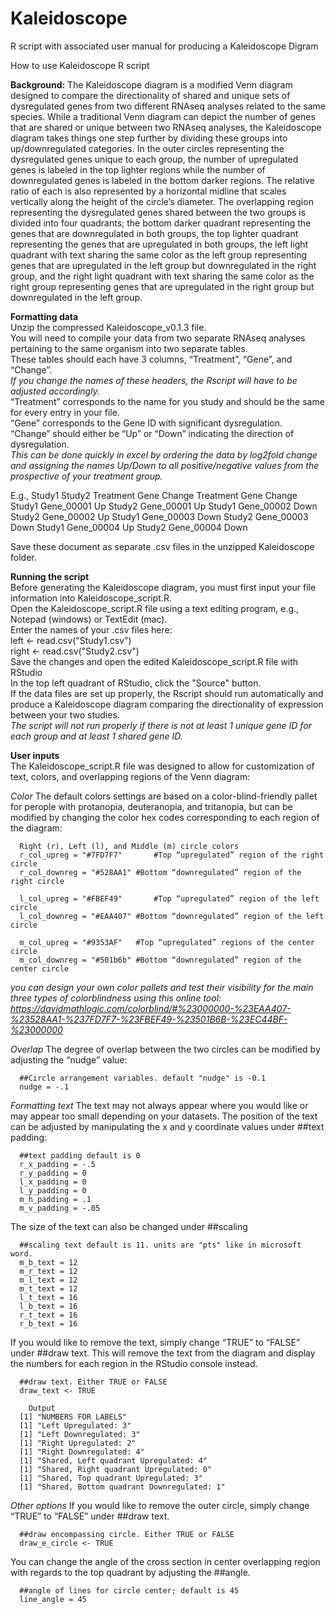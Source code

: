 # Kaleidoscope
R script with associated user manual for producing a Kaleidoscope Digram

How to use Kaleidoscope R script

**Background:**
The Kaleidoscope diagram is a modified Venn diagram designed to compare the directionality of shared and unique sets of dysregulated genes from two different RNAseq analyses related to the same species. While a traditional Venn diagram can depict the number of genes that are shared or unique between two RNAseq analyses, the Kaleidoscope diagram takes things one step further by dividing these groups into up/downregulated categories. In the outer circles representing the dysregulated genes unique to each group, the number of upregulated genes is labeled in the top lighter regions while the number of downregulated genes is labeled in the bottom darker regions. The relative ratio of each is also represented by a horizontal midline that scales vertically along the height of the circle’s diameter. The overlapping region representing the dysregulated genes shared between the two groups is divided into four quadrants; the bottom darker quadrant representing the genes that are downregulated in both groups, the top lighter quadrant representing the genes that are upregulated in both groups, the left light quadrant with text sharing the same color as the left group representing genes that are upregulated in the left group but downregulated in the right group, and the right light quadrant with text sharing the same color as the right group representing genes that are upregulated in the right group but downregulated in the left group.

**Formatting data**  
Unzip the compressed Kaleidoscope_v0.1.3 file.  
You will need to compile your data from two separate RNAseq analyses pertaining to the same organism into two separate tables.  
These tables should each have 3 columns, “Treatment”, “Gene”, and “Change”.  
  *If you change the names of these headers, the Rscript will have to be adjusted accordingly.*  
“Treatment” corresponds to the name for you study and should be the same for every entry in your file.  
“Gene” corresponds to the Gene ID with significant dysregulation.  
“Change” should either be “Up” or “Down” indicating the direction of dysregulation.  
  *Τhis can be done quickly in excel by ordering the data by log2fold change and assigning the names Up/Down to all positive/negative values from the prospective of your treatment group.*  

E.g.,      Study1						                     Study2
Treatment	 Gene	      Change		    Treatment	Gene	      Change
Study1	    Gene_00001	Up		        Study2	   Gene_00001	Up
Study1	    Gene_00002	Down		      Study2	   Gene_00002	Up
Study1	    Gene_00003	Down		      Study2	   Gene_00003	Down
Study1     Gene_00004	Up		        Study2	   Gene_00004	Down
 
Save these document as separate .csv files in the unzipped Kaleidoscope folder.  

**Running the script**  
Before generating the Kaleidoscope diagram, you must first input your file information into Kaleidoscope_script.R.  
Open the Kaleidoscope_script.R file using a text editing program, e.g., Notepad (windows) or TextEdit (mac).  
Enter the names of your .csv files here:  
      left <- read.csv("Study1.csv")  
      right <- read.csv("Study2.csv")  
Save the changes and open the edited Kaleidoscope_script.R file with RStudio  
In the top left quadrant of RStudio, click the "Source" button.  
If the data files are set up properly, the Rscript should run automatically and produce a Kaleidoscope diagram comparing the directionality of expression between your two studies.  
*The script will not run properly if there is not at least 1 unique gene ID for each group and at least 1 shared gene ID.*  

**User inputs**  
The Kaleidoscope_script.R file was designed to allow for customization of text, colors, and overlapping regions of the Venn diagram:  

_Color_
The default colors settings are based on a color-blind-friendly pallet for perople with protanopia, deuteranopia, and tritanopia, but can be modified by changing the color hex codes corresponding to each region of the diagram:  
      
      Right (r), Left (l), and Middle (m) circle colors
      r_col_upreg = "#7FD7F7"		#Top “upregulated” region of the right circle
      r_col_downreg = "#528AA1"	#Bottom “downregulated” region of the right circle

      l_col_upreg = "#FBEF49"		#Top “upregulated” region of the left circle
      l_col_downreg = "#EAA407"	#Bottom “downregulated” region of the left circle

      m_col_upreg = "#9353AF"	#Top “upregulated” regions of the center circle
      m_col_downreg = "#501b6b"	#Bottom “downregulated” region of the center circle

*you can design your own color pallets and test their visibility for the main three types of colorblindness using this online tool: https://davidmathlogic.com/colorblind/#%23000000-%23EAA407-%23528AA1-%237FD7F7-%23FBEF49-%23501B6B-%23EC44BF-%23000000*

_Overlap_
The degree of overlap between the two circles can be modified by adjusting the “nudge” value: 

      ##Circle arrangement variables. default "nudge" is -0.1
      nudge = -.1

_Formatting text_
The text may not always appear where you would like or may appear too small depending on your datasets. The position of the text can be adjusted by manipulating the x and y coordinate values under ##text padding:

      ##text padding default is 0
      r_x_padding = -.5
      r_y_padding = 0
      l_x_padding = 0
      l_y_padding = 0
      m_h_padding = .1
      m_v_padding = -.05

The size of the text can also be changed under ##scaling

      ##scaling text default is 11. units are "pts" like in microsoft word.
      m_b_text = 12
      m_r_text = 12
      m_l_text = 12
      m_t_text = 12
      l_t_text = 16
      l_b_text = 16
      r_t_text = 16
      r_b_text = 16

If you would like to remove the text, simply change “TRUE” to “FALSE” under ##draw text. This will remove the text from the diagram and display the numbers for each region in the RStudio console instead.

      ##draw text. Either TRUE or FALSE
      draw_text <- TRUE

      	Output
      [1] "NUMBERS FOR LABELS"
      [1] "Left Upregulated: 3"
      [1] "Left Downregulated: 3"
      [1] "Right Upregulated: 2"
      [1] "Right Downregulated: 4"
      [1] "Shared, Left quadrant Upregulated: 4"
      [1] "Shared, Right quadrant Upregulated: 0"
      [1] "Shared, Top quadrant Upregulated: 3"
      [1] "Shared, Bottom quadrant Downregulated: 1"

_Other options_
If you would like to remove the outer circle, simply change “TRUE” to “FALSE” under ##draw text. 

      ##draw encompassing circle. Either TRUE or FALSE
      draw_e_circle <- TRUE

You can change the angle of the cross section in center overlapping region with regards to the top quadrant by adjusting the ##angle. 

      ##angle of lines for circle center; default is 45
      line_angle = 45


